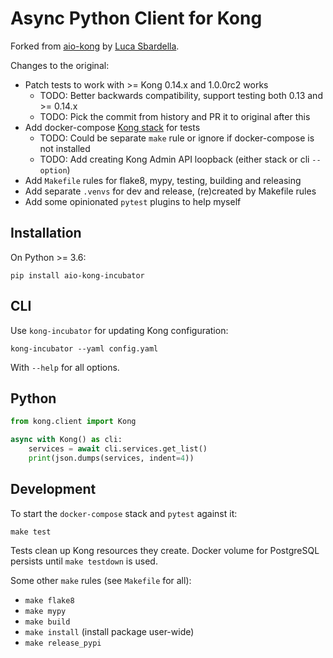 # Async Python Client for Kong

Forked from [aio-kong](https://github.com/lendingblock/aio-kong)
by [Luca Sbardella](https://github.com/lsbardel).

Changes to the original:
- Patch tests to work with >= Kong 0.14.x and 1.0.0rc2 works
  - TODO: Better backwards compatibility, support testing both 0.13 and >= 0.14.x
  - TODO: Pick the commit from history and PR it to original after this
- Add docker-compose [Kong stack](https://github.com/asyrjasalo/kongpose) for tests
  - TODO: Could be separate `make` rule or ignore if docker-compose is not installed
  - TODO: Add creating Kong Admin API loopback (either stack or cli `--option`)
- Add `Makefile` rules for flake8, mypy, testing, building and releasing
- Add separate `.venvs`  for dev and release, (re)created by Makefile rules
- Add some opinionated `pytest` plugins to help myself

## Installation

On Python >= 3.6:

    pip install aio-kong-incubator

## CLI

Use `kong-incubator` for updating Kong configuration:

    kong-incubator --yaml config.yaml

With `--help` for all options.

## Python

```python
from kong.client import Kong

async with Kong() as cli:
    services = await cli.services.get_list()
    print(json.dumps(services, indent=4))
```

## Development

To start the `docker-compose` stack and `pytest` against it:

    make test

Tests clean up Kong resources they create.
Docker volume for PostgreSQL persists until `make testdown` is used.

Some other `make` rules (see `Makefile` for all):

- `make flake8`
- `make mypy`
- `make build`
- `make install` (install package user-wide)
- `make release_pypi`


